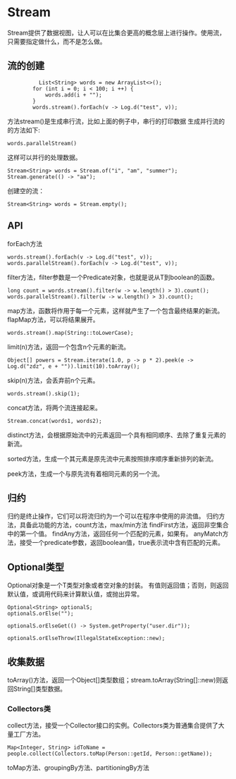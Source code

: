 # Stream
Stream提供了数据视图，让人可以在比集合更高的概念层上进行操作。使用流，只需要指定做什么，而不是怎么做。

## 流的创建
```
		  List<String> words = new ArrayList<>();
        for (int i = 0; i < 100; i ++) {
            words.add(i + "");
        }
        words.stream().forEach(v -> Log.d("test", v));
```

方法stream()是生成串行流，比如上面的例子中，串行的打印数据
生成并行流的的方法如下:
```
words.parallelStream()
```
这样可以并行的处理数据。
```
Stream<String> words = Stream.of("i", "am", "summer");
Stream.generate(() -> "aa");
```
创建空的流：
```
Stream<String> words = Stream.empty();
```

## API
forEach方法
```
words.stream().forEach(v -> Log.d("test", v));
words.parallelStream().forEach(v -> Log.d("test", v));
```

filter方法，filter参数是一个Predicate<T>对象，也就是说从T到boolean的函数。
```
long count = words.stream().filter(w -> w.length() > 3).count();
words.parallelStream().filter(w -> w.length() > 3).count();
```

map方法，函数将作用于每一个元素，这样就产生了一个包含最终结果的新流。flapMap方法，可以将结果展开。
```
words.stream().map(String::toLowerCase);
```

limit(n)方法，返回一个包含n个元素的新流。
```
Object[] powers = Stream.iterate(1.0, p -> p * 2).peek(e -> Log.d("zdz", e + "")).limit(10).toArray();
```

skip(n)方法，会丢弃前n个元素。
```
words.stream().skip(1);
```

concat方法，将两个流连接起来。
```
Stream.concat(words1, words2);
```

distinct方法，会根据原始流中的元素返回一个具有相同顺序、去除了重复元素的新流。

sorted方法，生成一个其元素是原先流中元素按照排序顺序重新排列的新流。

peek方法，生成一个与原先流有着相同元素的另一个流。

## 归约
归约是终止操作，它们可以将流归约为一个可以在程序中使用的非流值。
归约方法，具备此功能的方法，count方法，max/min方法
findFirst方法，返回非空集合中的第一个值。
findAny方法，返回任何一个匹配的元素，如果有。
anyMatch方法，接受一个predicate参数，返回boolean值，true表示流中含有匹配的元素。

## Optional类型
Optional<T>对象是一个T类型对象或者空对象的封装。
有值则返回值；否则，则返回默认值，或调用代码来计算默认值，或抛出异常。
```
Optional<String> optionalS;
optionalS.orElse("");

optionalS.orElseGet(() -> System.getProperty("user.dir"));

optionalS.orElseThrow(IllegalStateException::new);
```

## 收集数据
toArray()方法，返回一个Object[]类型数组；stream.toArray(String[]::new)则返回String[]类型数据。

### Collectors类
collect方法，接受一个Collector接口的实例。Collectors类为普通集合提供了大量工厂方法。

```
Map<Integer, String> idToName = people.collect(Collectors.toMap(Person::getId, Person::getName));
```
toMap方法、groupingBy方法、partitioningBy方法